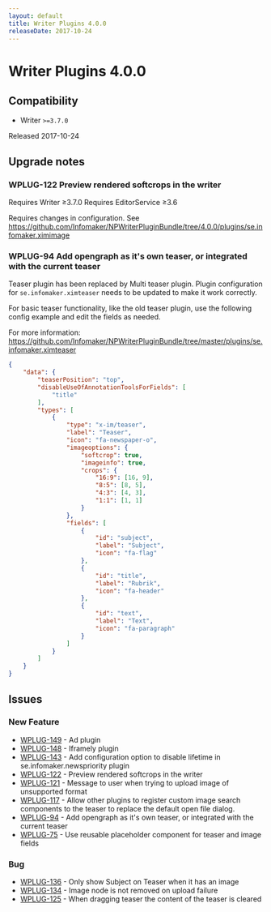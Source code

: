 ```yaml
---
layout: default
title: Writer Plugins 4.0.0
releaseDate: 2017-10-24
---
```

<div class="jumbotron">
    <h1>Writer Plugins 4.0.0</h1>    
    <h2>Compatibility</h2>
    <ul>
        <li>Writer <code>>=3.7.0</code></li>
    </ul>
</div>

Released 2017-10-24



## Upgrade notes  
          
### WPLUG-122 Preview rendered softcrops in the writer 
Requires Writer ≥3.7.0
Requires EditorService ≥3.6


Requires changes in configuration. See https://github.com/Infomaker/NPWriterPluginBundle/tree/4.0.0/plugins/se.infomaker.ximimage        
### WPLUG-94 Add opengraph as it's own teaser, or integrated with the current teaser 
Teaser plugin has been replaced by Multi teaser plugin.
Plugin configuration for `se.infomaker.ximteaser` needs to 
be updated to make it work correctly. 

For basic teaser functionality, like the old teaser plugin, 
use the following config example and edit the fields as needed.

For more information: https://github.com/Infomaker/NPWriterPluginBundle/tree/master/plugins/se.infomaker.ximteaser

```json
{
    "data": {
        "teaserPosition": "top",
        "disableUseOfAnnotationToolsForFields": [
            "title"
        ],
        "types": [
            {
                "type": "x-im/teaser",
                "label": "Teaser",
                "icon": "fa-newspaper-o",
                "imageoptions": {
                    "softcrop": true,
                    "imageinfo": true,
                    "crops": {
                        "16:9": [16, 9],
                        "8:5": [8, 5],
                        "4:3": [4, 3],
                        "1:1": [1, 1]
                    }
                },
                "fields": [
                    {
                        "id": "subject",
                        "label": "Subject",
                        "icon": "fa-flag"
                    },
                    {
                        "id": "title",
                        "label": "Rubrik",
                        "icon": "fa-header"
                    },
                    {
                        "id": "text",
                        "label": "Text",
                        "icon": "fa-paragraph"
                    }
                ]
            }
        ]
    }
}
```              



## Issues  


### New Feature 

 * [WPLUG-149](https://jira.infomaker.se/browse/WPLUG-149) - Ad plugin 
 * [WPLUG-148](https://jira.infomaker.se/browse/WPLUG-148) - Iframely plugin 
 * [WPLUG-143](https://jira.infomaker.se/browse/WPLUG-143) - Add configuration option to disable lifetime in se.infomaker.newspriority plugin 
 * [WPLUG-122](https://jira.infomaker.se/browse/WPLUG-122) - Preview rendered softcrops in the writer 
 * [WPLUG-121](https://jira.infomaker.se/browse/WPLUG-121) - Message to user when trying to upload image of unsupported format 
 * [WPLUG-117](https://jira.infomaker.se/browse/WPLUG-117) - Allow other plugins to register custom image search components to the teaser to replace the default open file dialog. 
 * [WPLUG-94](https://jira.infomaker.se/browse/WPLUG-94) - Add opengraph as it's own teaser, or integrated with the current teaser 
 * [WPLUG-75](https://jira.infomaker.se/browse/WPLUG-75) - Use reusable placeholder component for teaser and image fields 


### Bug 

 * [WPLUG-136](https://jira.infomaker.se/browse/WPLUG-136) - Only show Subject on Teaser when it has an image 
 * [WPLUG-134](https://jira.infomaker.se/browse/WPLUG-134) - Image node is not removed on upload failure 
 * [WPLUG-125](https://jira.infomaker.se/browse/WPLUG-125) - When dragging teaser the content of the teaser is cleared 


